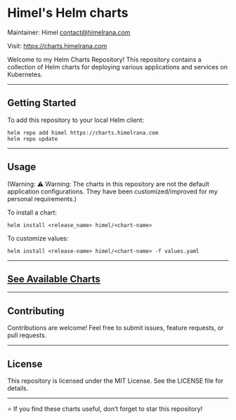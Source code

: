 Himel's Helm charts
======================
Maintainer: Himel <contact@himelrana.com>

Visit: https://charts.himelrana.com

Welcome to my Helm Charts Repository!
This repository contains a collection of Helm charts for deploying various applications and services on Kubernetes.

----------------------------------------------------------------------
Getting Started
----------------------------------------------------------------------

To add this repository to your local Helm client:

    helm repo add himel https://charts.himelrana.com
    helm repo update


----------------------------------------------------------------------
Usage
----------------------------------------------------------------------
(Warning: ⚠️ Warning: The charts in this repository are not the default application configurations. They have been customized/improved for my personal requirements.)

To install a chart:

    helm install <release_name> himel/<chart-name>

To customize values:

    helm install <release-name> himel/<chart-name> -f values.yaml

----------------------------------------------------------------------
[See Available Charts](available-charts.md)
----------------------------------------------------------------------

----------------------------------------------------------------------
Contributing
----------------------------------------------------------------------

Contributions are welcome!
Feel free to submit issues, feature requests, or pull requests.

----------------------------------------------------------------------
License
----------------------------------------------------------------------

This repository is licensed under the MIT License.
See the LICENSE file for details.

----------------------------------------------------------------------

⭐ If you find these charts useful, don’t forget to star this repository!
